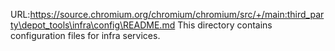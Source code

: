 URL:https://source.chromium.org/chromium/chromium/src/+/main:third_party\depot_tools\infra\config\README.md
This directory contains configuration files for infra services.
